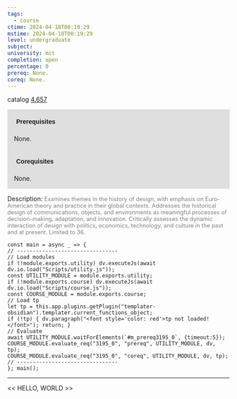 ```yaml
---
tags:
  - course
ctime: 2024-04-18T00:19:29
mstime: 2024-04-18T00:19:29
level: undergraduate
subject: 
university: mit
completion: open
percentage: 0
prereq: None.
coreq: None.
---
```


catalog [4.657](http://student.mit.edu/catalog/m4f.html#4.657)

<span style="display: block; padding: 15px; background-color: rgb(100, 100, 100, 0.2);"><font id="m_prereq3195_0" style="display: block; font-family: Arial, sans-serif; font-weight: bold; padding: 5px">Prerequisites</font><br><span id="prereq3195_0">None.</span></span>
<span style="display: block; padding: 15px; background-color: rgb(100, 100, 100, 0.2);"><font id="m_coreq3195_0" style="display: block; font-family: Arial, sans-serif; font-weight: bold; padding: 5px">Corequisites</font><br><span id="coreq3195_0">None.</span></span>

<font style="">Description:</font>
<font style="color: grey; font-size: 0.8rem;">Examines themes in the history of design, with emphasis on Euro-American theory and practice in their global contexts. Addresses the historical design of communications, objects, and environments as meaningful processes of decision-making, adaptation, and innovation. Critically assesses the dynamic interaction of design with politics, economics, technology, and culture in the past and at present. Limited to 36.</font>

```dataviewjs
const main = async _ => {
// --------------------------------
// Load modules
if (!module.exports.utility) dv.executeJs(await dv.io.load("Scripts/utility.js"));
const UTILITY_MODULE = module.exports.utility;
if (!module.exports.course) dv.executeJs(await dv.io.load("Scripts/course.js"));
const COURSE_MODULE = module.exports.course;
// Load tp
let tp = this.app.plugins.getPlugin("templater-obsidian").templater.current_functions_object;
if (!tp) { dv.paragraph("<font style='color: red'>tp not loaded!</font>"); return; }
// Evaluate
await UTILITY_MODULE.waitForElements(`#m_prereq3195_0`, {timeout:5});
COURSE_MODULE.evaluate_req("3195_0", "prereq", UTILITY_MODULE, dv, tp);
COURSE_MODULE.evaluate_req("3195_0", "coreq", UTILITY_MODULE, dv, tp);
// --------------------------------
}; main();
```

---

<< HELLO, WORLD >>
